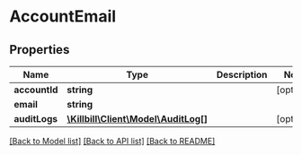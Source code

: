 # AccountEmail

## Properties
Name | Type | Description | Notes
------------ | ------------- | ------------- | -------------
**accountId** | **string** |  | [optional] 
**email** | **string** |  | 
**auditLogs** | [**\Killbill\Client\Model\AuditLog[]**](AuditLog.md) |  | [optional] 

[[Back to Model list]](../README.md#documentation-for-models) [[Back to API list]](../README.md#documentation-for-api-endpoints) [[Back to README]](../README.md)

